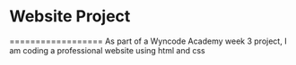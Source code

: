 # Website Project
==================
As part of a Wyncode Academy week 3 project, I am coding a professional website using html and css
